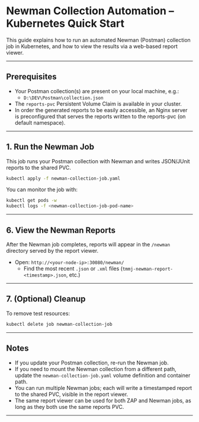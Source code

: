 # Newman Collection Automation – Kubernetes Quick Start

This guide explains how to run an automated Newman (Postman) collection job in Kubernetes, and how to view the results via a web-based report viewer.

---

## Prerequisites

- Your Postman collection(s) are present on your local machine, e.g.:
    - `D:\DEV\Postman\collection.json`
- The `reports-pvc` Persistent Volume Claim is available in your cluster.
- In order the generated reports to be easily accessible, an Nginx server is preconfigured that serves the reports written to the reports-pvc (on default namespace).

---

## 1. Run the Newman Job

This job runs your Postman collection with Newman and writes JSON/JUnit reports to the shared PVC.

```sh
kubectl apply -f newman-collection-job.yaml
```

You can monitor the job with:

```sh
kubectl get pods -w
kubectl logs -f <newman-collection-job-pod-name>
```

---

## 6. View the Newman Reports

After the Newman job completes, reports will appear in the `/newman` directory served by the report viewer.

- Open: `http://<your-node-ip>:30080/newman/`
    - Find the most recent `.json` or `.xml` files (`tmmj-newman-report-<timestamp>.json`, etc.)

---

## 7. (Optional) Cleanup

To remove test resources:

```sh
kubectl delete job newman-collection-job
```

---

## Notes

- If you update your Postman collection, re-run the Newman job.
- If you need to mount the Newman collection from a different path, update the `newman-collection-job.yaml` volume definition and container path.
- You can run multiple Newman jobs; each will write a timestamped report to the shared PVC, visible in the report viewer.
- The same report viewer can be used for both ZAP and Newman jobs, as long as they both use the same reports PVC.

---